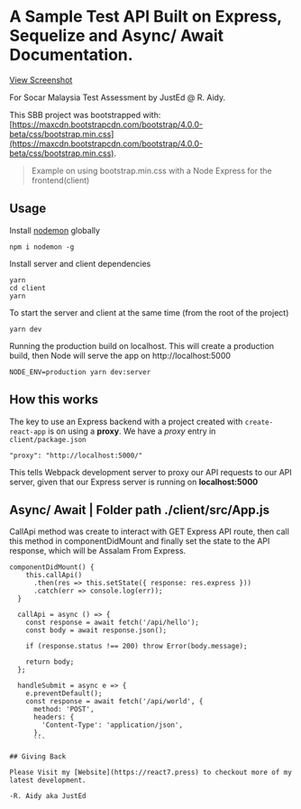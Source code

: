 # A Sample Test API Built on Express, Sequelize and Async/ Await Documentation.
[View Screenshot](https://github.com/React7Tech/simple-bulletin-express/blob/master/screenshort01.png)

For Socar Malaysia Test Assessment by JustEd @ R. Aidy.

This SBB project was bootstrapped with:
[https://maxcdn.bootstrapcdn.com/bootstrap/4.0.0-beta/css/bootstrap.min.css](https://maxcdn.bootstrapcdn.com/bootstrap/4.0.0-beta/css/bootstrap.min.css).

> Example on using bootstrap.min.css with a Node Express for the frontend(client)

## Usage

Install [nodemon](https://github.com/remy/nodemon) globally

```
npm i nodemon -g
```

Install server and client dependencies

```
yarn
cd client
yarn
```

To start the server and client at the same time (from the root of the project)

```
yarn dev
```

Running the production build on localhost. This will create a production build, then Node will serve the app on http://localhost:5000

```
NODE_ENV=production yarn dev:server
```

## How this works

The key to use an Express backend with a project created with `create-react-app` is on using a **proxy**. We have a _proxy_ entry in `client/package.json`

```
"proxy": "http://localhost:5000/"
```

This tells Webpack development server to proxy our API requests to our API server, given that our Express server is running on **localhost:5000**

## Async/ Await |  Folder path ./client/src/App.js 
CallApi method was create to interact with GET Express API route, then call this method in componentDidMount and finally set the state to the API response, which will be Assalam From Express.
```
componentDidMount() {
    this.callApi()
      .then(res => this.setState({ response: res.express }))
      .catch(err => console.log(err));
  }

  callApi = async () => {
    const response = await fetch('/api/hello');
    const body = await response.json();

    if (response.status !== 200) throw Error(body.message);

    return body;
  };

  handleSubmit = async e => {
    e.preventDefault();
    const response = await fetch('/api/world', {
      method: 'POST',
      headers: {
        'Content-Type': 'application/json',
      },
      ```

## Giving Back

Please Visit my [Website](https://react7.press) to checkout more of my latest development.

-R. Aidy aka JustEd

